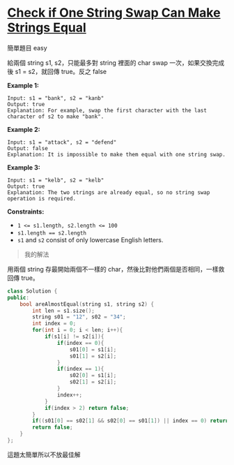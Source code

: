 # [Check if One String Swap Can Make Strings Equal](https://leetcode.com/problems/check-if-one-string-swap-can-make-strings-equal/)

簡單題目 easy

給兩個 string s1, s2，只能最多對 string 裡面的 char swap 一次，如果交換完成後 s1 = s2，就回傳 true。反之 false

**Example 1:**

```
Input: s1 = "bank", s2 = "kanb"
Output: true
Explanation: For example, swap the first character with the last character of s2 to make "bank".
```

**Example 2:**

```
Input: s1 = "attack", s2 = "defend"
Output: false
Explanation: It is impossible to make them equal with one string swap.
```

**Example 3:**

```
Input: s1 = "kelb", s2 = "kelb"
Output: true
Explanation: The two strings are already equal, so no string swap operation is required.
```

 

**Constraints:**

- `1 <= s1.length, s2.length <= 100`
- `s1.length == s2.length`
- `s1` and `s2` consist of only lowercase English letters.

> 我的解法

用兩個 string 存最開始兩個不一樣的 char，然後比對他們兩個是否相同，一樣救回傳 true。

```c++
class Solution {
public:
    bool areAlmostEqual(string s1, string s2) {
        int len = s1.size();
        string s01 = "12", s02 = "34";
        int index = 0;
        for(int i = 0; i < len; i++){
            if(s1[i] != s2[i]){
                if(index == 0){
                    s01[0] = s1[i];
                    s01[1] = s2[i];
                }
                if(index == 1){
                    s02[0] = s1[i];
                    s02[1] = s2[i];
                }
                index++;
            }
            if(index > 2) return false;
        }
        if((s01[0] == s02[1] && s02[0] == s01[1]) || index == 0) return true;
        return false;
    }
};
```



這題太簡單所以不放最佳解
